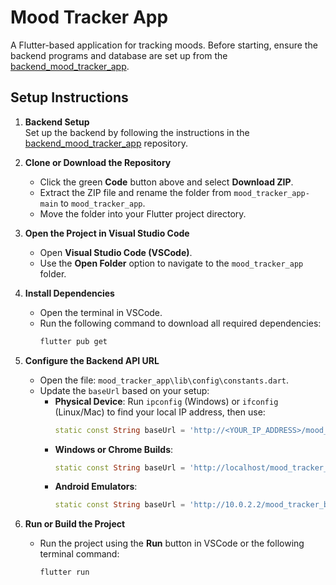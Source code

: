 # Mood Tracker App

A Flutter-based application for tracking moods. Before starting, ensure the backend programs and database are set up from the [backend_mood_tracker_app](https://github.com/nokyalr/backend_mood_tracker_app).

## Setup Instructions

1. **Backend Setup**  
   Set up the backend by following the instructions in the [backend_mood_tracker_app](https://github.com/nokyalr/backend_mood_tracker_app) repository.

2. **Clone or Download the Repository**  
   - Click the green **Code** button above and select **Download ZIP**.
   - Extract the ZIP file and rename the folder from `mood_tracker_app-main` to `mood_tracker_app`.
   - Move the folder into your Flutter project directory.

3. **Open the Project in Visual Studio Code**  
   - Open **Visual Studio Code (VSCode)**.
   - Use the **Open Folder** option to navigate to the `mood_tracker_app` folder.

4. **Install Dependencies**  
   - Open the terminal in VSCode.
   - Run the following command to download all required dependencies:  
     ```bash
     flutter pub get
     ```

5. **Configure the Backend API URL**  
   - Open the file: `mood_tracker_app\lib\config\constants.dart`.
   - Update the `baseUrl` based on your setup:
     - **Physical Device**: Run `ipconfig` (Windows) or `ifconfig` (Linux/Mac) to find your local IP address, then use:
       ```dart
       static const String baseUrl = 'http://<YOUR_IP_ADDRESS>/mood_tracker_backend/api';
       ```
     - **Windows or Chrome Builds**:
       ```dart
       static const String baseUrl = 'http://localhost/mood_tracker_backend/api';
       ```
     - **Android Emulators**:
       ```dart
       static const String baseUrl = 'http://10.0.2.2/mood_tracker_backend/api';
       ```

6. **Run or Build the Project**  
   - Run the project using the **Run** button in VSCode or the following terminal command:
     ```bash
     flutter run
     ```

